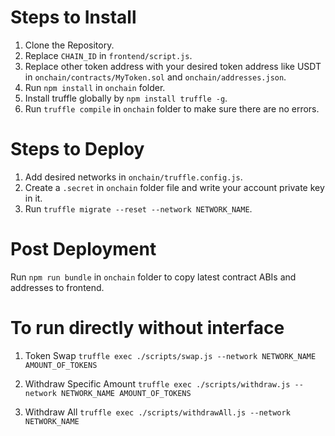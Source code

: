 # Steps to Install

1) Clone the Repository.
2) Replace `CHAIN_ID` in `frontend/script.js`.
3) Replace other token address with your desired token address like USDT in `onchain/contracts/MyToken.sol` and `onchain/addresses.json`.
4) Run `npm install` in `onchain` folder.
5) Install truffle globally by `npm install truffle -g`.
6) Run `truffle compile` in `onchain` folder to make sure there are no errors.

# Steps to Deploy

1) Add desired networks in `onchain/truffle.config.js`.
2) Create a `.secret` in `onchain` folder file and write your account private key in it.
3) Run `truffle migrate --reset --network NETWORK_NAME`. 

# Post Deployment

Run `npm run bundle` in `onchain` folder to copy latest contract ABIs and addresses to frontend.

# To run directly without interface

1) Token Swap
`truffle exec ./scripts/swap.js --network NETWORK_NAME AMOUNT_OF_TOKENS`

2) Withdraw Specific Amount
`truffle exec ./scripts/withdraw.js --network NETWORK_NAME AMOUNT_OF_TOKENS`

2) Withdraw All
`truffle exec ./scripts/withdrawAll.js --network NETWORK_NAME`